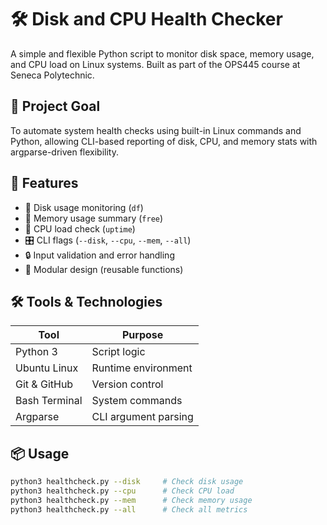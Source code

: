 # 🛠️ Disk and CPU Health Checker

A simple and flexible Python script to monitor disk space, memory usage, and CPU load on Linux systems. Built as part of the OPS445 course at Seneca Polytechnic.

## 🎯 Project Goal

To automate system health checks using built-in Linux commands and Python, allowing CLI-based reporting of disk, CPU, and memory stats with argparse-driven flexibility.

## 🚀 Features

- 📂 Disk usage monitoring (`df`)
- 🧠 Memory usage summary (`free`)
- 🔁 CPU load check (`uptime`)
- 🎛️ CLI flags (`--disk`, `--cpu`, `--mem`, `--all`)
- 🔒 Input validation and error handling
- 🧩 Modular design (reusable functions)

## 🛠️ Tools & Technologies

| Tool           | Purpose                      |
|----------------|------------------------------|
| Python 3       | Script logic                 |
| Ubuntu Linux   | Runtime environment          |
| Git & GitHub   | Version control              |
| Bash Terminal  | System commands              |
| Argparse       | CLI argument parsing         |

## 📦 Usage

```bash
python3 healthcheck.py --disk     # Check disk usage
python3 healthcheck.py --cpu      # Check CPU load
python3 healthcheck.py --mem      # Check memory usage
python3 healthcheck.py --all      # Check all metrics
